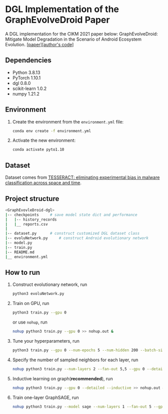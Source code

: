 # DGL Implementation of the GraphEvolveDroid Paper
A DGL implementation for the CIKM 2021 paper below:
GraphEvolveDroid: Mitigate Model Degradation in the Scenario of Android Ecosystem Evolution.
[[paper]](https://dl.acm.org/doi/abs/10.1145/3459637.3482118)[[author's code]](https://github.com/liangxun/GraphEvolveDroid)

## Dependencies
* Python 3.8.13
* PyTorch 1.10.1
* dgl 0.8.0
* scikit-learn 1.0.2
* numpy 1.21.2

## Environment
1. Create the environment from the `environment.yml` file:
    ```bash
    conda env create -f environment.yml
    ```

2. Activate the new environment:
    ```bash
    conda activate pyto1.10
    ```

## Dataset
Dataset comes from [TESSERACT: eliminating experimental bias in malware classification across space and time](https://dl.acm.org/doi/abs/10.5555/3361338.3361389).

## Project structure
```bash
<GraphEvovleDroid-dgl>
|-- checkpoints     # save model state dict and performance
|   |-- history_records
|   |__ reports.csv
|
|-- dataset.py      # construct customized DGL dataset class
|-- evoluNetwork.py     # construct Android evolutionary network
|-- model.py
|-- train.py
|-- README.md
|__ environment.yml
```

## How to run

1. Construct evolutionary network, run

   ```bash
   python3 evoluNetwork.py
   ```

2. Train on GPU, run

   ```bash
   python3 train.py --gpu 0
   ```

   or use `nohup`, run

   ```bash
   nohup python3 train.py --gpu 0 >> nohup.out &
   ```

3. Tune your hyperparameters, run

   ```bash
   python3 train.py --gpu 0 --num-epochs 5 --num-hidden 200 --batch-size 128 --detailed
   ```

4. Specify the number of sampled neighbors for each layer, run

   ```bash
   nohup python3 train.py --num-layers 2 --fan-out 5,5 --gpu 0 --detailed >> nohup.out &
   ```

5. Inductive learning on graph(**recommended**), run

   ```bash
   nohup python3 train.py --gpu 0 --detailed --inductive >> nohup.out &
   ```

6. Train one-layer GraphSAGE, run
   ```bash
   nohup python3 train.py --model sage --num-layers 1 --fan-out 5 --gpu 0 --num-epochs 5 --detailed >> nohup.out &
   ```